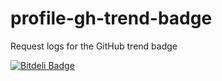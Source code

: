 profile-gh-trend-badge
======================

Request logs for the GitHub trend badge

[![Bitdeli Badge](https://d2weczhvl823v0.cloudfront.net/bitdeli/profile-ghbadge/trend.png)](https://bitdeli.com/free "Bitdeli Badge")

